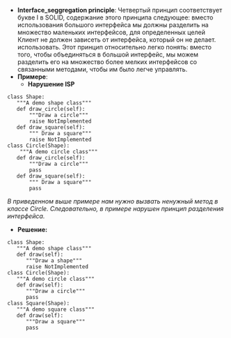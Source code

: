 * **Interface_seggregation principle**: Четвертый принцип соответствует букве I в SOLID, содержание этого принципа следующее: вместо использования большого интерфейса мы должны разделить на множество маленьких интерфейсов, для определенных целей Клиент не должен зависеть от интерфейса, который он не делает. использовать. Этот принцип относительно легко понять: вместо того, чтобы объединяться в большой интерфейс, мы можем разделить его на множество более мелких интерфейсов со связанными методами, чтобы им было легче управлять.
* **Примере**:
  * **Нарушение ISP**
```
class Shape:
   """A demo shape class"""
   def draw_circle(self):
       """Draw a circle"""
       raise NotImplemented
   def draw_square(self):
       """ Draw a square"""
       raise NotImplemented
class Circle(Shape):
    """A demo circle class"""
   def draw_circle(self):
       """Draw a circle"""
       pass
   def draw_square(self):
       """ Draw a square"""
       pass
 ```
*В приведенном выше примере нам нужно вызвать ненужный метод в классе Circle. Следовательно, в примере нарушен принцип разделения интерфейса.*
  * **Решение:**
```
class Shape:
   """A demo shape class"""
   def draw(self):
      """Draw a shape"""
      raise NotImplemented
class Circle(Shape):
   """A demo circle class"""
   def draw(self):
      """Draw a circle"""
      pass
class Square(Shape):
   """A demo square class"""
   def draw(self):
      """Draw a square"""
      pass
```
